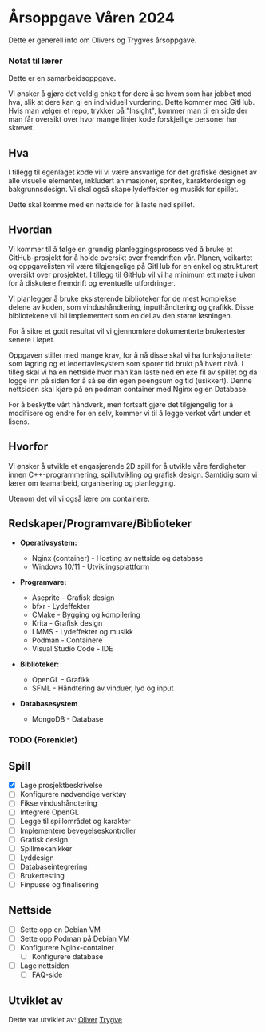 # Årsoppgave Våren 2024

Dette er generell info om Olivers og Trygves årsoppgave.

### Notat til lærer

Dette er en samarbeidsoppgave.

Vi ønsker å gjøre det veldig enkelt for dere å se hvem som har jobbet med hva, slik at dere kan gi en individuell vurdering. Dette kommer med GitHub. Hvis man velger et repo, trykker på "Insight", kommer man til en side der man får oversikt over hvor mange linjer kode forskjellige personer har skrevet.

## Hva

I tillegg til egenlaget kode vil vi være ansvarlige for det grafiske designet av alle visuelle elementer, inkludert animasjoner, sprites, karakterdesign og bakgrunnsdesign. Vi skal også skape lydeffekter og musikk for spillet.

Dette skal komme med en nettside for å laste ned spillet.

## Hvordan

Vi kommer til å følge en grundig planleggingsprosess ved å bruke et GitHub-prosjekt for å holde oversikt over fremdriften vår. Planen, veikartet og oppgavelisten vil være tilgjengelige på GitHub for en enkel og strukturert oversikt over prosjektet. I tillegg til GitHub vil vi ha minimum ett møte i uken for å diskutere fremdrift og eventuelle utfordringer.

Vi planlegger å bruke eksisterende biblioteker for de mest komplekse delene av koden, som vindushåndtering, inputhåndtering og grafikk. Disse bibliotekene vil bli implementert som en del av den større løsningen.

For å sikre et godt resultat vil vi gjennomføre dokumenterte brukertester senere i løpet.

Oppgaven stiller med mange krav, for å nå disse skal vi ha funksjonaliteter som lagring og et ledertavlesystem som sporer tid brukt på hvert nivå. I tilleg skal vi ha en nettside hvor man kan laste ned en exe fil av spillet og da logge inn på siden for å så se din egen poengsum og tid (usikkert). Denne nettsiden skal kjøre på en podman container med Nginx og en Database. 

For å beskytte vårt håndverk, men fortsatt gjøre det tilgjengelig for å modifisere og endre for en selv, kommer vi til å legge verket vårt under et lisens.

## Hvorfor

Vi ønsker å utvikle et engasjerende 2D spill for å utvikle våre ferdigheter innen C++-programmering, spillutvikling og grafisk design. Samtidig som vi lærer om teamarbeid, organisering og planlegging.

Utenom det vil vi også lære om containere.

## Redskaper/Programvare/Biblioteker

<!-- a b c d e f g h i j k l m n o p q r s t u v w x y z -->

- **Operativsystem:**
  - Nginx (container) - Hosting av nettside og database
  - Windows 10/11 - Utviklingsplattform

- **Programvare:**
  - Aseprite - Grafisk design
  - bfxr - Lydeffekter
  - CMake - Bygging og kompilering
  - Krita - Grafisk design
  - LMMS - Lydeffekter og musikk
  - Podman - Containere
  - Visual Studio Code - IDE

- **Biblioteker:**
  - OpenGL - Grafikk
  - SFML - Håndtering av vinduer, lyd og input

- **Databasesystem**
  - MongoDB - Database

<!--Dette trenger vi ikke gjøre veldig detaljert, men kan utvides-->

### TODO (Forenklet)
## Spill
- [x] Lage prosjektbeskrivelse
- [ ] Konfigurere nødvendige verktøy
- [ ] Fikse vindushåndtering
- [ ] Integrere OpenGL
- [ ] Legge til spillområdet og karakter
- [ ] Implementere bevegelseskontroller
- [ ] Grafisk design
- [ ] Spillmekanikker
- [ ] Lyddesign
- [ ] Databaseintegrering
- [ ] Brukertesting
- [ ] Finpusse og finalisering

## Nettside
- [ ] Sette opp en Debian VM
- [ ] Sette opp Podman på Debian VM
- [ ] Konfigurere Nginx-container 
  - [ ] Konfigurere database
- [ ] Lage nettsiden
  - [ ] FAQ-side

## Utviklet av

Dette var utviklet av:
[Oliver](https://github.com/olilinvar)
[Trygve](https://github.com/TheCyberiousPizzerious)
